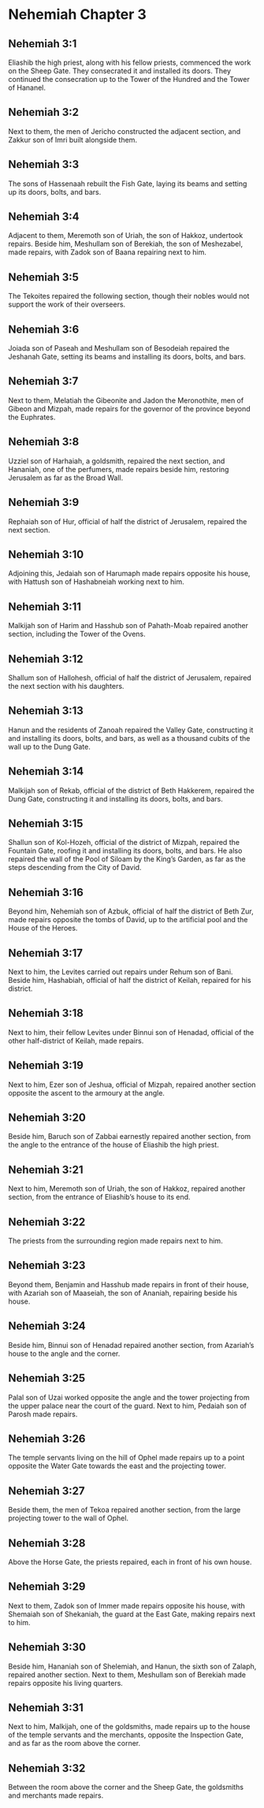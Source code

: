 # Nehemiah Chapter 3

## Nehemiah 3:1
Eliashib the high priest, along with his fellow priests, commenced the work on the Sheep Gate. They consecrated it and installed its doors. They continued the consecration up to the Tower of the Hundred and the Tower of Hananel.

## Nehemiah 3:2
Next to them, the men of Jericho constructed the adjacent section, and Zakkur son of Imri built alongside them.

## Nehemiah 3:3
The sons of Hassenaah rebuilt the Fish Gate, laying its beams and setting up its doors, bolts, and bars.

## Nehemiah 3:4
Adjacent to them, Meremoth son of Uriah, the son of Hakkoz, undertook repairs. Beside him, Meshullam son of Berekiah, the son of Meshezabel, made repairs, with Zadok son of Baana repairing next to him.

## Nehemiah 3:5
The Tekoites repaired the following section, though their nobles would not support the work of their overseers.

## Nehemiah 3:6
Joiada son of Paseah and Meshullam son of Besodeiah repaired the Jeshanah Gate, setting its beams and installing its doors, bolts, and bars.

## Nehemiah 3:7
Next to them, Melatiah the Gibeonite and Jadon the Meronothite, men of Gibeon and Mizpah, made repairs for the governor of the province beyond the Euphrates.

## Nehemiah 3:8
Uzziel son of Harhaiah, a goldsmith, repaired the next section, and Hananiah, one of the perfumers, made repairs beside him, restoring Jerusalem as far as the Broad Wall.

## Nehemiah 3:9
Rephaiah son of Hur, official of half the district of Jerusalem, repaired the next section.

## Nehemiah 3:10
Adjoining this, Jedaiah son of Harumaph made repairs opposite his house, with Hattush son of Hashabneiah working next to him.

## Nehemiah 3:11
Malkijah son of Harim and Hasshub son of Pahath-Moab repaired another section, including the Tower of the Ovens.

## Nehemiah 3:12
Shallum son of Hallohesh, official of half the district of Jerusalem, repaired the next section with his daughters.

## Nehemiah 3:13
Hanun and the residents of Zanoah repaired the Valley Gate, constructing it and installing its doors, bolts, and bars, as well as a thousand cubits of the wall up to the Dung Gate.

## Nehemiah 3:14
Malkijah son of Rekab, official of the district of Beth Hakkerem, repaired the Dung Gate, constructing it and installing its doors, bolts, and bars.

## Nehemiah 3:15
Shallun son of Kol-Hozeh, official of the district of Mizpah, repaired the Fountain Gate, roofing it and installing its doors, bolts, and bars. He also repaired the wall of the Pool of Siloam by the King’s Garden, as far as the steps descending from the City of David.

## Nehemiah 3:16
Beyond him, Nehemiah son of Azbuk, official of half the district of Beth Zur, made repairs opposite the tombs of David, up to the artificial pool and the House of the Heroes.

## Nehemiah 3:17
Next to him, the Levites carried out repairs under Rehum son of Bani. Beside him, Hashabiah, official of half the district of Keilah, repaired for his district.

## Nehemiah 3:18
Next to him, their fellow Levites under Binnui son of Henadad, official of the other half-district of Keilah, made repairs.

## Nehemiah 3:19
Next to him, Ezer son of Jeshua, official of Mizpah, repaired another section opposite the ascent to the armoury at the angle.

## Nehemiah 3:20
Beside him, Baruch son of Zabbai earnestly repaired another section, from the angle to the entrance of the house of Eliashib the high priest.

## Nehemiah 3:21
Next to him, Meremoth son of Uriah, the son of Hakkoz, repaired another section, from the entrance of Eliashib’s house to its end.

## Nehemiah 3:22
The priests from the surrounding region made repairs next to him.

## Nehemiah 3:23
Beyond them, Benjamin and Hasshub made repairs in front of their house, with Azariah son of Maaseiah, the son of Ananiah, repairing beside his house.

## Nehemiah 3:24
Beside him, Binnui son of Henadad repaired another section, from Azariah’s house to the angle and the corner.

## Nehemiah 3:25
Palal son of Uzai worked opposite the angle and the tower projecting from the upper palace near the court of the guard. Next to him, Pedaiah son of Parosh made repairs.

## Nehemiah 3:26
The temple servants living on the hill of Ophel made repairs up to a point opposite the Water Gate towards the east and the projecting tower.

## Nehemiah 3:27
Beside them, the men of Tekoa repaired another section, from the large projecting tower to the wall of Ophel.

## Nehemiah 3:28
Above the Horse Gate, the priests repaired, each in front of his own house.

## Nehemiah 3:29
Next to them, Zadok son of Immer made repairs opposite his house, with Shemaiah son of Shekaniah, the guard at the East Gate, making repairs next to him.

## Nehemiah 3:30
Beside him, Hananiah son of Shelemiah, and Hanun, the sixth son of Zalaph, repaired another section. Next to them, Meshullam son of Berekiah made repairs opposite his living quarters.

## Nehemiah 3:31
Next to him, Malkijah, one of the goldsmiths, made repairs up to the house of the temple servants and the merchants, opposite the Inspection Gate, and as far as the room above the corner.

## Nehemiah 3:32
Between the room above the corner and the Sheep Gate, the goldsmiths and merchants made repairs.
